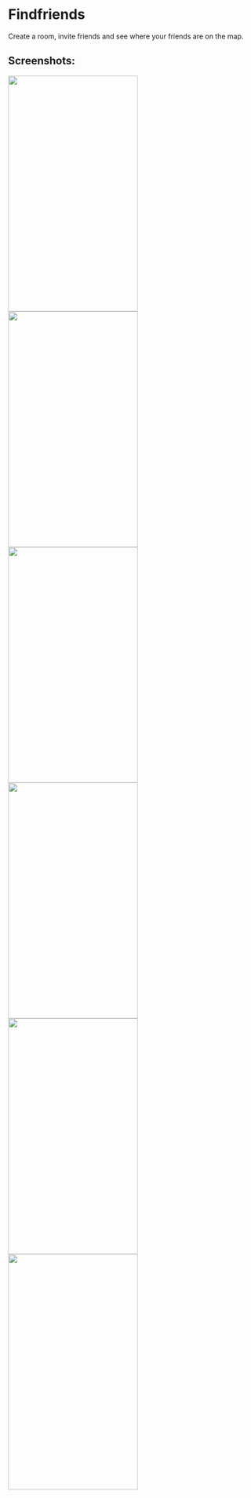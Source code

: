 # Findfriends

Create a room, invite friends and see where your friends are on the map.

## Screenshots:
<img src="https://i.ibb.co/Y7G3csW/Screenshot-1598794894.png" width="264" height="480"> <img src="https://i.ibb.co/1d6bK1Q/Screenshot-1598794902.png" width="264" height="480">
<img src="https://i.ibb.co/djSb8gf/Screenshot-1598795005.png" width="264" height="480">
<img src="https://i.ibb.co/f2CT8tr/Screenshot-1598795016.png" width="264" height="480">
<img src="https://i.ibb.co/x66Q3L9/Screenshot-1598795371.png" width="264" height="480">
<img src="demo.gif" width="264" height="480">
![]()

